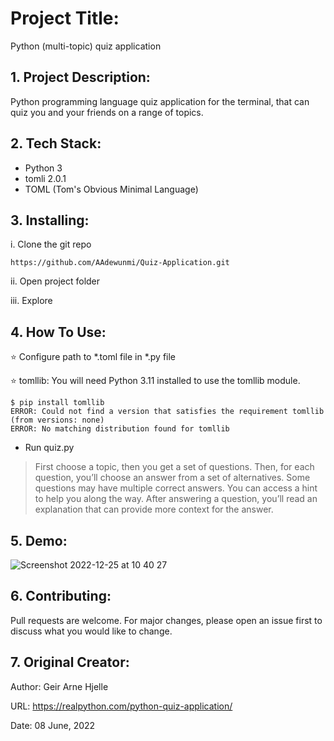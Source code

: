 # Project Title:

Python (multi-topic) quiz application


## 1. Project Description:

Python programming language quiz application for the terminal, that can quiz you and your friends on a range of topics.


## 2. Tech Stack:

- Python 3
- tomli 2.0.1 
- TOML (Tom's Obvious Minimal Language)


## 3. Installing: 

i. Clone the git repo

```
https://github.com/AAdewunmi/Quiz-Application.git
```

ii. Open project folder

iii. Explore


## 4. How To Use:

⭐️ Configure path to *.toml file in *.py file

⭐️ tomllib: You will need Python 3.11 installed to use the tomllib module.
```
$ pip install tomllib
ERROR: Could not find a version that satisfies the requirement tomllib (from versions: none)
ERROR: No matching distribution found for tomllib
```
- Run quiz.py 

> First choose a topic, then you get a set of questions. Then, for each question, you’ll choose an answer from a set of alternatives. Some questions may have multiple correct answers. You can access a hint to help you along the way. After answering a question, you’ll read an explanation that can provide more context for the answer.


## 5. Demo:

![Screenshot 2022-12-25 at 10 40 27](https://user-images.githubusercontent.com/15172744/209464808-19ce300d-1702-4675-9743-4ac59542a5d4.png)

## 6. Contributing:

Pull requests are welcome. For major changes, please open an issue first to discuss what you would like to change.


## 7. Original Creator:

Author: Geir Arne Hjelle

URL: https://realpython.com/python-quiz-application/ 

Date: 08 June, 2022

